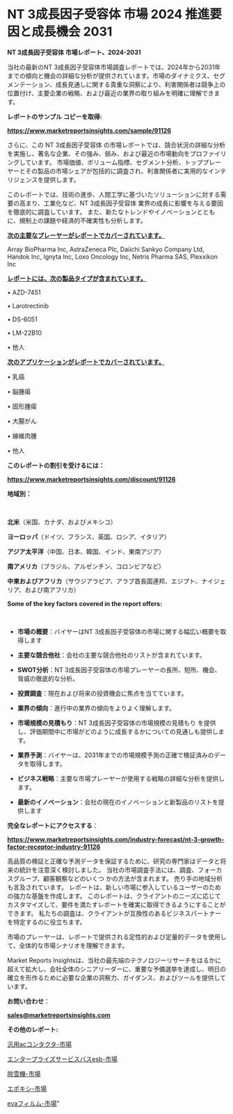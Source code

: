 # NT 3成長因子受容体 市場 2024 推進要因と成長機会 2031

<strong>NT 3成長因子受容体 市場レポート、2024-2031</strong>

当社の最新のNT 3成長因子受容体市場調査レポートでは、2024年から2031年までの傾向と機会の詳細な分析が提供されています。市場のダイナミクス、セグメンテーション、成長見通しに関する貴重な洞察により、利害関係者は競争上の位置付け、主要企業の戦略、および最近の業界の取り組みを明確に理解できます。



<strong>レポートのサンプル コピーを取得:</strong> <a href=https://www.marketreportsinsights.com/sample/91126>

<strong><u>https://www.marketreportsinsights.com/sample/91126</u></strong></a>

さらに、この NT 3成長因子受容体 の市場レポートでは、競合状況の詳細な分析を実施し、著名な企業、その強み、弱み、および最近の市場動向をプロファイリングしています。 市場価値、ボリューム指標、セグメント分析、トッププレーヤーとその製品の市場シェアが包括的に調査され、利害関係者に実用的なインテリジェンスを提供します。

このレポートでは、技術の進歩、人間工学に基づいたソリューションに対する需要の高まり、工業化など、NT 3成長因子受容体 業界の成長に影響を与える要因を徹底的に調査しています。 また、新たなトレンドやイノベーションとともに、規制上の課題や経済的不確実性も分析します。



<strong><u>次の主要なプレーヤーがレポートでカバーされています。</u></strong>

Array BioPharma Inc, AstraZeneca Plc, Daiichi Sankyo Company Ltd, Handok Inc, Ignyta Inc, Loxo Oncology Inc, Netris Pharma SAS, Plexxikon Inc



<strong><u><b>レポートには、次の製品タイプが含まれています。</b></u></strong>

• AZD-7451

• Larotrectinib

• DS-6051

• LM-22B10

• 他人



<strong><u><b>次のアプリケーションがレポートでカバーされています。</b></u></strong>

• 乳癌

• 脳腫瘍

• 固形腫瘍

• 大腸がん

• 線維肉腫

• 他人



<strong><b>このレポートの割引を受けるには：</b></strong>

<a href=https://www.marketreportsinsights.com/discount/91126>

<strong><u>https://www.marketreportsinsights.com/discount/91126</u></strong></a>



<strong>地域別：</strong>

<strong> </strong>



<strong>北米</strong>（米国、カナダ、およびメキシコ）



<strong>ヨーロッパ</strong>（ドイツ、フランス、英国、ロシア、イタリア）



<strong>アジア太平洋</strong>（中国、日本、韓国、インド、東南アジア）



<strong>南アメリカ</strong>（ブラジル、アルゼンチン、コロンビアなど）



<strong>中東およびアフリカ</strong>（サウジアラビア、アラブ首長国連邦、エジプト、ナイジェリア、および南アフリカ）



<strong>Some of the key factors covered in the report offers:</strong>

<strong> </strong>
<ul>
  <li>

<strong>市場の概要</strong>：バイヤーはNT 3成長因子受容体の市場に関する幅広い概要を取得します</li>
  <li>

<strong>主要な競合他社</strong>：会社の主要な競合他社のリストが含まれています。</li>
  <li>

<strong>SWOT分析</strong>：NT 3成長因子受容体の市場プレーヤーの長所、短所、機会、脅威の徹底的な分析。</li>
  <li>

<strong>投資調査</strong>：現在および将来の投資機会に焦点を当てています。</li>
  <li>

<strong>業界の傾向</strong>：進行中の業界の傾向をよりよく理解します。</li>
  <li>

<strong>市場規模の見積もり</strong>：NT 3成長因子受容体の市場規模の見積もり を提供し、評価期間中に市場がどのように成長するかについての見通しも提供します。</li>
  <li>

<strong>業界予測</strong>：バイヤーは、2031年までの市場規模予測の正確で検証済みのデータを取得します。</li>
  <li>

<strong>ビジネス戦略</strong>：主要な市場プレーヤーが使用する戦略の詳細な分析を提供します。</li>
  <li>

<strong>最新のイノベーション</strong>：会社の現在のイノベーションと新製品のリストを提供します</li>
</ul>


<strong>完全なレポートにアクセスする</strong>：

<a href=https://www.marketreportsinsights.com/industry-forecast/nt-3-growth-factor-receptor-industry-91126>

<strong><u>https://www.marketreportsinsights.com/industry-forecast/nt-3-growth-factor-receptor-industry-91126</u></strong></a>

高品質の検証と正確な予測データを保証するために、研究の専門家はデータと将来の統計を注意深く検討しました。 当社の市場調査手法には、調査、フォーカスグループ、顧客観察などのいくつ かの方法が含まれます。 売り手の地域分析も言及されています。 レポートは、新しい市場に参入しているユーザーのための強力な基盤を作成します。 このレポートは、クライアントのニーズに応じてカスタマイズして、要件を満たすレポートを確実に取得できるようにすることができます。 私たちの調査は、クライアントが互換性のあるビジネスパートナーを特定するのに役立ちます。

市場のプレーヤーは、レポートで提供される定性的および定量的データを使用して、全体的な市場シナリオを理解できます。

Market Reports Insightsは、当社の最先端のテクノロジーリサーチをはるかに超えて拡大し、会社全体のシニアリーダーに、重要な予備選挙を達成し、明日の確立を形作るために必要な企業の洞察力、ガイダンス、およびツールを提供しています。



<strong><b>お問い合わせ</b></strong>：

<a href=mailto:sales@marketreportsinsights.com>

<strong><u>sales@marketreportsinsights.com</u></strong></a>



<strong>その他のレポート:</strong>

<a href=https://www.linkedin.com/pulse/汎用acコンタクタ-市場-2030-年までの需要に焦点を当てた-2023-年調査レポート-pr-news-hub-3n9tf/>汎用acコンタクタ-市場</a>

<a href=https://www.linkedin.com/pulse/エンタープライズサービスバスesb-市場-2023-総合分析と事業成長戦略-hys9f/>エンタープライズサービスバスesb-市場</a>

<a href=https://www.linkedin.com/pulse/除雪機-市場-2023-年のダイナミクスとビジネストレンド-2030-pr-news-hub-ucbrf/>除雪機-市場</a>

<a href=https://www.linkedin.com/pulse/エポキシ-市場-2030-年までの需要に焦点を当てた-2023-年調査レポート-pr-news-hub-omkkf/>エポキシ-市場</a>

<a href=https://www.linkedin.com/pulse/evaフィルム-市場-2023-競争分析と事業成長-2030-analytics-achievers-24-analysis-24hzf/>evaフィルム-市場</a>"
